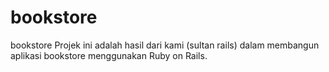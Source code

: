 # bookstore
bookstore
Projek ini adalah hasil dari kami (sultan rails) dalam membangun aplikasi bookstore menggunakan Ruby on Rails.
